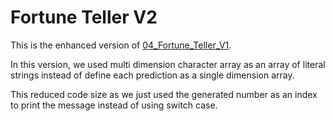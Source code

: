 # Fortune Teller V2

This is the enhanced version of [04_Fortune_Teller_V1](https://github.com/omarnabih99/NTI-CPP/tree/main/01_Arrays/Exercises/04_Fortune_Teller_V1).

In this version, we used multi dimension character array as an array of literal strings instead of define each prediction as a single dimension array.

This reduced code size as we just used the generated number as an index to print the message instead of using switch case.